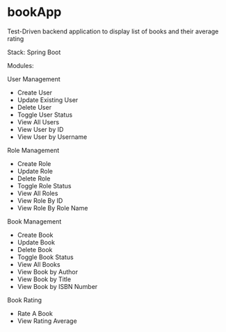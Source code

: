 # bookApp
Test-Driven backend application to display list of books and their average rating

Stack: Spring Boot

Modules:

User Management
- Create User
- Update Existing User
- Delete User
- Toggle User Status
- View All Users
- View User by ID
- View User by Username

Role Management
- Create Role
- Update Role
- Delete Role
- Toggle Role Status
- View All Roles
- View Role By ID
- View Role By Role Name

Book Management
- Create Book
- Update Book
- Delete Book
- Toggle Book Status
- View All Books
- View Book by Author
- View Book by Title
- View Book by ISBN Number

Book Rating
- Rate A Book
- View Rating Average

